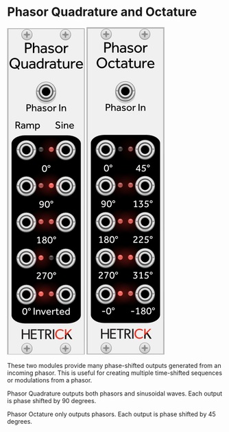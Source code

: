 # Phasor Quadrature and Octature

![Module](../Images/Modules/PhasorQuadrature.png)
![Module](../Images/Modules/PhasorOctature.png)

These two modules provide many phase-shifted outputs generated from an incoming phasor. This is useful for creating multiple time-shifted sequences or modulations from a phasor.

Phasor Quadrature outputs both phasors and sinusoidal waves. Each output is phase shifted by 90 degrees.

Phasor Octature only outputs phasors. Each output is phase shifted by 45 degrees.